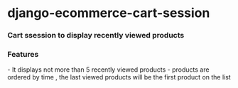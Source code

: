 # django-ecommerce-cart-session

<h3> Cart ssession to display recently viewed products </h3>

<h3>Features</h3>
  - It displays not more than 5 recently viewed products 
  - products are ordered by time , the last viewed products will be the first product on the list 
  
